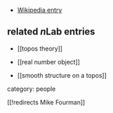 * [Wikipedia entry](http://en.wikipedia.org/wiki/Michael_Fourman)

## related $n$Lab entries

* [[topos theory]]

* [[real number object]]

* [[smooth structure on a topos]]

category: people

[[!redirects Mike Fourman]]